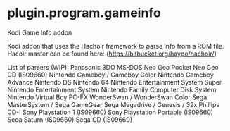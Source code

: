 # plugin.program.gameinfo
Kodi Game Info addon

Kodi addon that uses the Hachoir framework to parse info from a ROM file.
Hacoir master can be found here: (https://bitbucket.org/haypo/hachoir/)

List of parsers (WIP):
Panasonic 3DO
MS-DOS
Neo Geo Pocket
Neo Geo CD (IS09660)
Nintendo Gameboy / Gameboy Color
Nintendo Gameboy Advance
Nintendo DS
Nintendo 64
Nintendo Entertainment System
Super Nintendo Entertainment System
Nintendo Family Computer Disk System
Nintendo Virtual Boy
PC-FX
WonderSwan / WonderSwan Color
Sega MasterSystem / Sega GameGear
Sega Megadrive / Genesis / 32x
Phillips CD-I
Sony Playstation 1 (IS09660)
Sony Playstation Portable (IS09660)
Sega Saturn (IS09660)
Sega CD (IS09660)
